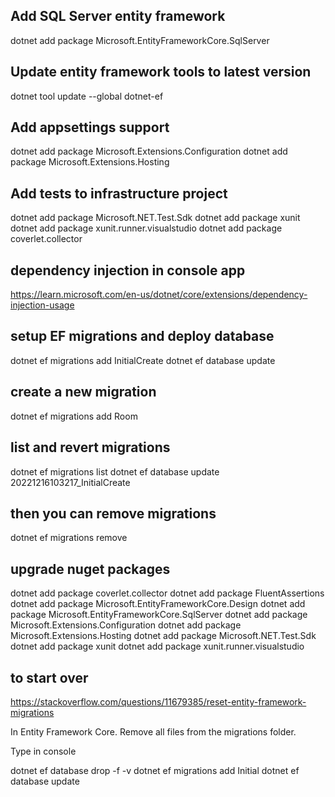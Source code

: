 
## Add SQL Server entity framework
dotnet add package Microsoft.EntityFrameworkCore.SqlServer

## Update entity framework tools to latest version
dotnet tool update --global dotnet-ef

## Add appsettings support
dotnet add package Microsoft.Extensions.Configuration
dotnet add package Microsoft.Extensions.Hosting


## Add tests to infrastructure project
dotnet add package Microsoft.NET.Test.Sdk
dotnet add package xunit
dotnet add package xunit.runner.visualstudio
dotnet add package coverlet.collector

## dependency injection in console app
https://learn.microsoft.com/en-us/dotnet/core/extensions/dependency-injection-usage


## setup EF migrations and deploy database
dotnet ef migrations add InitialCreate
dotnet ef database update

## create a new migration
dotnet ef migrations add Room

## list and revert migrations
dotnet ef migrations list
dotnet ef database update 20221216103217_InitialCreate

## then you can remove migrations
dotnet ef migrations remove

## upgrade nuget packages
dotnet add package coverlet.collector
dotnet add package FluentAssertions
dotnet add package Microsoft.EntityFrameworkCore.Design
dotnet add package Microsoft.EntityFrameworkCore.SqlServer
dotnet add package Microsoft.Extensions.Configuration
dotnet add package Microsoft.Extensions.Hosting
dotnet add package Microsoft.NET.Test.Sdk
dotnet add package xunit
dotnet add package xunit.runner.visualstudio

## to start over
https://stackoverflow.com/questions/11679385/reset-entity-framework-migrations

In Entity Framework Core.
Remove all files from the migrations folder.

Type in console

dotnet ef database drop -f -v
dotnet ef migrations add Initial
dotnet ef database update